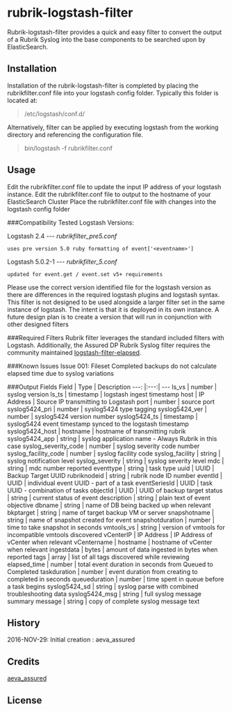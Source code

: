 # rubrik-logstash-filter
Rubrik-logstash-filter provides a quick and easy filter to convert the output of a Rubrik Syslog into the base components to be searched upon by ElasticSearch. 
## Installation
Installation of the rubrik-logstash-filter is completed by placing the rubrikfilter.conf file into your logstash config folder. Typically this folder is located at: 
>/etc/logstash/conf.d/

Alternatively, filter can be applied by executing logstash from the working directory and referencing the configuration file.

>bin/logstash -f rubrikfilter.conf

## Usage
Edit the rubrikfilter.conf file to update the input IP address of your logstash instance. 
Edit the rubrikfilter.conf file to output to the hostname of your ElasticSearch Cluster
Place the rubrikfilter.conf file with changes into the logstash config folder

###Compatibility
Tested Logstash Versions:

Logstash 2.4 --- *rubrikfilter_pre5.conf*
```
uses pre version 5.0 ruby formatting of event['<eventname>']
```

Logstash 5.0.2-1 --- *rubrikfilter_5.conf*
```
updated for event.get / event.set v5+ requirements
```

Please use the correct version identified file for the logstash version as there are differences in the required logstash plugins and logstash syntax. This filter is not designed to be used alongside a larger filter set in the same instance of logstash. The intent is that it is deployed in its own instance. A future design plan is to create a version that will run in conjunction with other designed filters

###Required Filters
Rubrik filter leverages the standard included filters with Logstash. Additionally, the Assured DP Rubrik Syslog filter requires the community maintained [logstash-filter-elapsed](https://github.com/logstash-plugins/logstash-filter-elapsed).

###Known Issues
Issue 001: Fileset Completed backups do not calculate elapsed time due to syslog variations

###Output Fields
Field | Type | Description
---: |:---:| ---
ls_vs | number | syslog version
ls_ts | timestamp | logstash ingest timestamp
host | IP Address | Source IP transmitting to Logstash
port | number | source port
syslog5424_pri | number | syslog5424 type tagging
syslog5424_ver | number | syslog5424 version number
syslog5424_ts | timestamp | syslog5424 event timestamp synced to the logstash timestamp
syslog5424_host | hostname | hostname of transmitting rubrik
syslog5424_app | string | syslog application name - Always Rubrik in this case
syslog_severity_code | number | syslog severity code number
syslog_facility_code | number | syslog facility code
syslog_facility | string | syslog notification level
syslog_severity | string | syslog severity level
mdc | string | mdc number reported
eventtype | string | task type 
uuid | UUID | Backup Target UUID
rubriknodeid | string | rubrik node ID number
eventId | UUID | individual event UUID - part of a task
eventSeriesId | UUID | task UUID - combination of tasks
objectId | UUID | UUID of backup target
status | string | current status of event
description | string | plain text of event objective
dbname | string | name of DB being backed up when relevant
bkptarget | string | name of target backup VM or server
snapshotname | string | name of snapshot created for event 
snapshotduration | number | time to take snapshot in seconds
vmtools_vs | string | version of vmtools for incompatible vmtools discovered
vCenterIP | IP Address | IP Address of vCenter when relevant 
vCentername | hostname | hostname of vCenter when relevant
ingestdata | bytes | amount of data ingested in bytes when reported
tags | array | list of all tags discovered while reviewing
elapsed_time | number | total event duration in seconds from Queued to Completed 
taskduration | number | event duration from creating to completed in seconds
queueduration | number | time spent in queue before a task begins
syslog5424_sd | string | syslog parse with combined troubleshooting data
syslog5424_msg | string | full syslog message summary
message | string | copy of complete syslog message text

## History
2016-NOV-29: Initial creation : aeva_assured

## Credits
[aeva_assured](https://github.com/aeva-assured)

## License
